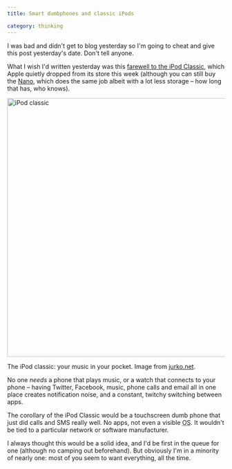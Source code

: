 ```yaml
---
title: Smart dumbphones and classic iPods

category: thinking
---
```


I was bad and didn't get to blog yesterday so I'm going to cheat and give this post yesterday's date. Don't tell anyone.

What I wish I'd written yesterday was this <a href="https://www.abccopywriting.com/2014/09/12/why-i-loved-the-ipod-classic">farewell to the iPod Classic</a>, which Apple quietly dropped from its store this week (although you can still buy the <a href="https://www.apple.com/uk/ipod-nano/">Nano</a>, which does the same job albeit with a lot less storage &#8211; how long that has, who knows).

<img src="https://dl.dropboxusercontent.com/u/6144461/assets/images/ipod-classic.jpg" height="600" width="960" alt="iPod classic" class="bleed">

<p class="figcaption">The iPod classic: your music in your pocket. Image from <a href="https://www.google.co.uk/url?sa=i&rct=j&q=&esrc=s&source=images&cd=&cad=rja&uact=8&docid=rYUub2Zk0ss2RM&tbnid=OA0IOIVuee3NtM:&ved=0CAQQjBw&url=http%3A%2F%2Fimg1.jurko.net%2Fwide%2Fwallpaper_2477.jpg&ei=4rYvVKj3EYnpaILugrAG&bvm=bv.76802529,d.d2s&psig=AFQjCNEWO-F5OPwQrzGC19l4qryzuGY5OA&ust=1412499547146153">jurko.net</a>.</p>

No one _needs_ a phone that plays music, or a watch that connects to your phone &#8211; having Twitter, Facebook, music, phone calls and email all in one place creates notification noise, and a constant, twitchy switching between apps.

The corollary of the iPod Classic would be a touchscreen dumb phone that just did calls and SMS really well. No apps, not even a visible <abbr title="Operating System">OS</abbr>. It wouldn't be tied to a particular network or software manufacturer.

I always thought this would be a solid idea, and I'd be first in the queue for one (although no camping out beforehand). But obviously I'm in a minority of nearly one: most of you seem to want everything, all the time.
